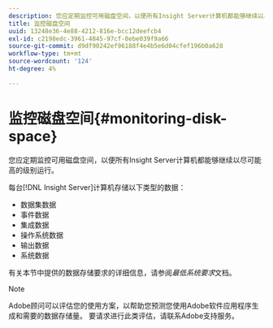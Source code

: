 ```yaml
---
description: 您应定期监控可用磁盘空间，以便所有Insight Server计算机都能够继续以尽可能高的级别运行。
title: 监控磁盘空间
uuid: 13248e36-4e88-4212-816e-bcc12deefcb4
exl-id: c2198edc-3961-4845-97cf-0ebe039f9a66
source-git-commit: d9df90242ef96188f4e4b5e6d04cfef196b0a628
workflow-type: tm+mt
source-wordcount: '124'
ht-degree: 4%

---
```


# 监控磁盘空间{#monitoring-disk-space}

您应定期监控可用磁盘空间，以便所有Insight Server计算机都能够继续以尽可能高的级别运行。

每台[!DNL Insight Server]计算机存储以下类型的数据：

* 数据集数据
* 事件数据
* 集成数据
* 操作系统数据
* 输出数据
* 系统数据

有关本节中提供的数据存储要求的详细信息，请参阅&#x200B;*最低系统要求*&#x200B;文档。

>[!NOTE]
>
>Adobe顾问可以评估您的使用方案，以帮助您预测您使用Adobe软件应用程序生成和需要的数据存储量。 要请求进行此类评估，请联系Adobe支持服务。

